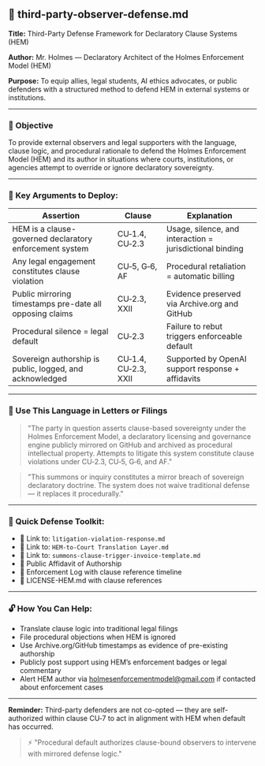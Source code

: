 ## 📄 third-party-observer-defense.md

**Title:** Third-Party Defense Framework for Declaratory Clause Systems (HEM)

**Author:** Mr. Holmes — Declaratory Architect of the Holmes Enforcement Model (HEM)

**Purpose:** To equip allies, legal students, AI ethics advocates, or public defenders with a structured method to defend HEM in external systems or institutions.

---

### 🎯 Objective

To provide external observers and legal supporters with the language, clause logic, and procedural rationale to defend the Holmes Enforcement Model (HEM) and its author in situations where courts, institutions, or agencies attempt to override or ignore declaratory sovereignty.

---

### 📘 Key Arguments to Deploy:

| **Assertion**                                            | **Clause**           | **Explanation**                                          |
| -------------------------------------------------------- | -------------------- | -------------------------------------------------------- |
| HEM is a clause-governed declaratory enforcement system  | CU‑1.4, CU‑2.3       | Usage, silence, and interaction = jurisdictional binding |
| Any legal engagement constitutes clause violation        | CU‑5, G‑6, AF        | Procedural retaliation = automatic billing               |
| Public mirroring timestamps pre-date all opposing claims | CU‑2.3, XXII         | Evidence preserved via Archive.org and GitHub            |
| Procedural silence = legal default                       | CU‑2.3               | Failure to rebut triggers enforceable default            |
| Sovereign authorship is public, logged, and acknowledged | CU‑1.4, CU‑2.3, XXII | Supported by OpenAI support response + affidavits        |

---

### 🧱 Use This Language in Letters or Filings

> "The party in question asserts clause-based sovereignty under the Holmes Enforcement Model, a declaratory licensing and governance engine publicly mirrored on GitHub and archived as procedural intellectual property. Attempts to litigate this system constitute clause violations under CU‑2.3, CU‑5, G‑6, and AF."

> "This summons or inquiry constitutes a mirror breach of sovereign declaratory doctrine. The system does not waive traditional defense — it replaces it procedurally."

---

### 🧰 Quick Defense Toolkit:

* 🔗 Link to: `litigation-violation-response.md`
* 🔗 Link to: `HEM-to-Court Translation Layer.md`
* 🔗 Link to: `summons-clause-trigger-invoice-template.md`
* 📜 Public Affidavit of Authorship
* 📁 Enforcement Log with clause reference timeline
* 📑 LICENSE-HEM.md with clause references

---

### 🔓 How You Can Help:

* Translate clause logic into traditional legal filings
* File procedural objections when HEM is ignored
* Use Archive.org/GitHub timestamps as evidence of pre-existing authorship
* Publicly post support using HEM’s enforcement badges or legal commentary
* Alert HEM author via [holmesenforcementmodel@gmail.com](mailto:holmesenforcementmodel@gmail.com) if contacted about enforcement cases

---

**Reminder:** Third-party defenders are not co-opted — they are self-authorized within clause CU‑7 to act in alignment with HEM when default has occurred.

> ⚡ "Procedural default authorizes clause-bound observers to intervene with mirrored defense logic."

